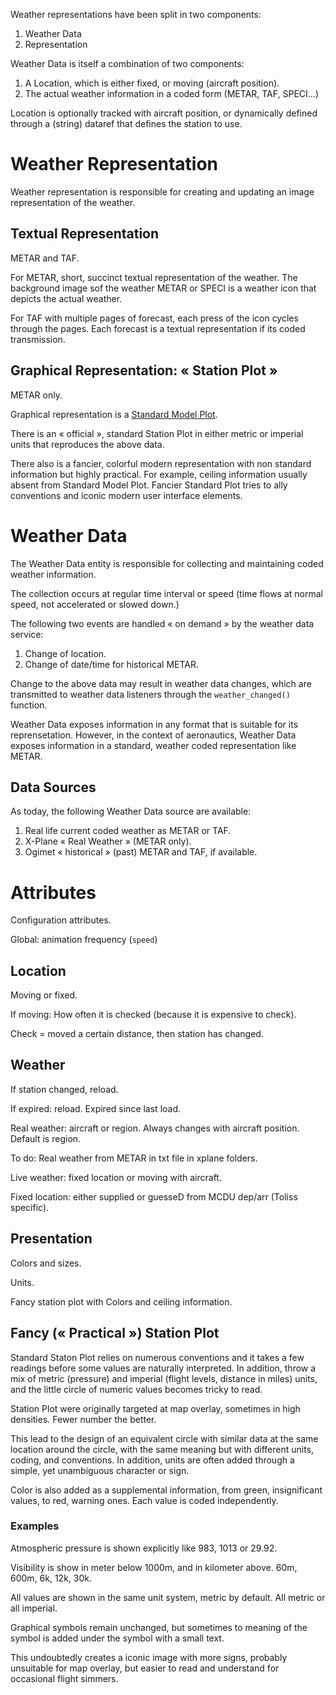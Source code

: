Weather representations have been split in two components:

1. Weather Data
2. Representation

Weather Data is itself a combination of two components:

1. A Location, which is either fixed, or moving (aircraft position).
2. The actual weather information in a coded form (METAR, TAF, SPECI…)

Location is optionally tracked with aircraft position, or dynamically defined through a (string) dataref that defines the station to use.

# Weather Representation

Weather representation is responsible for creating and updating an image representation of the weather.

## Textual Representation

METAR and TAF.

For METAR, short, succinct textual representation of the weather. The background image sof the weather METAR or SPECI is a weather icon that depicts the actual weather.

For TAF with multiple pages of forecast, each press of the icon cycles through the pages. Each forecast is a textual representation if its coded transmission.

## Graphical Representation: « Station Plot »

METAR only.

Graphical representation is a [Standard Model Plot](https://en.wikipedia.org/wiki/Station_model).

There is an « official », standard Station Plot in either metric or imperial units that reproduces the above data.

There also is a fancier, colorful modern representation with non standard information but highly practical. For example, ceiling information usually absent from Standard Model Plot. Fancier Standard Plot tries to ally conventions and iconic modern user interface elements.

# Weather Data

The Weather Data entity is responsible for collecting and maintaining coded weather information.

The collection occurs at regular time interval or speed (time flows at normal speed, not accelerated or slowed down.)

The following two events are handled « on demand » by the weather data service:

1. Change of location.
2. Change of date/time for historical METAR.

Change to the above data may result in weather data changes, which are transmitted to weather data listeners through the `weather_changed()` function.

Weather Data exposes information in any format that is suitable for its reprensetation. However, in the context of aeronautics, Weather Data exposes information in a standard, weather coded representation like METAR.

## Data Sources

As today, the following Weather Data source are available:

1. Real life current coded weather as METAR or TAF.
2. X-Plane « Real Weather » (METAR only).
3. Ogimet « historical » (past) METAR and TAF, if available.

# Attributes

Configuration attributes.

Global: animation frequency (`speed`)

## Location

Moving or fixed.

If moving: How often it is checked (because it is expensive to check).

Check = moved a certain distance, then station has changed.

## Weather

If station changed, reload.

If expired: reload. Expired since last load.

Real weather: aircraft or region. Always changes with aircraft position. Default is region.

To do: Real weather from METAR in txt file in xplane folders.

Live weather: fixed location or moving with aircraft.

Fixed location: either supplied or guesseD from MCDU dep/arr (Toliss specific).

## Presentation

Colors and sizes.

Units.

Fancy station plot with Colors and ceiling information.

## Fancy (« Practical ») Station Plot

Standard Staton Plot relies on numerous conventions and it takes a few readings before some values are naturally interpreted. In addition, throw a mix of metric (pressure) and imperial (flight levels, distance in miles) units, and the little circle of numeric values becomes tricky to read.

Station Plot were originally targeted at map overlay, sometimes in high densities. Fewer number the better.

This lead to the design of an equivalent circle with similar data at the same location around the circle, with the same meaning but with different units, coding, and conventions. In addition, units are often added through a simple, yet unambiguous character or sign.

Color is also added as a supplemental information, from green, insignificant values, to red, warning ones. Each value is coded independently.

### Examples

Atmospheric pressure is shown explicitly like 983, 1013 or 29.92.

Visibility is show in meter below 1000m, and in kilometer above. 60m, 600m, 6k, 12k, 30k.

All values are shown in the same unit system, metric by default. All metric or all imperial. 

Graphical symbols remain unchanged, but sometimes to meaning of the symbol is added under the symbol with a small text.

This undoubtedly creates a iconic image with more signs, probably unsuitable for map overlay, but easier to read and understand for occasional flight simmers.
